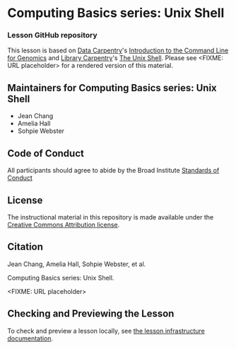 # Computing Basics series: Unix Shell
### Lesson GitHub repository

This lesson is based on [Data Carpentry][dc-site]'s [Introduction to the Command Line for Genomics][dc-shell] and [Library Carpentry][lc-site]'s [The Unix Shell][lc-shell]. Please see <FIXME: URL placeholder> for a rendered version of this material.

## Maintainers for Computing Basics series: Unix Shell

- Jean Chang
- Amelia Hall
- Sohpie Webster

## Code of Conduct

All participants should agree to abide by the Broad Institute [Standards of Conduct](https://intranet.broadinstitute.org/node/851)

## License

The instructional material in this repository is made available under the [Creative Commons Attribution
license](https://creativecommons.org/licenses/by/4.0/).

## Citation

Jean Chang, Amelia Hall, Sohpie Webster, et al.<p>
Computing Basics series: Unix Shell.<p>
<FIXME: URL placeholder>

## Checking and Previewing the Lesson

To check and preview a lesson locally, see [the lesson infrastructure documentation](https://carpentries.github.io/sandpaper-docs/).

[dc-shell]: https://github.com/datacarpentry/shell-genomics/
[dc-site]: https://datacarpentry.org
[lc-shell]: https://github.com/librarycarpentry/lc-shell/
[lc-site]: https://librarycarpentry.org
